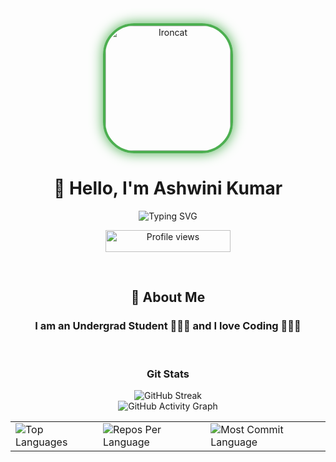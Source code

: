 <div align="center">
  <a href="https://github.com/ashwinikumar2003">
    <img src="https://cameronmcefee.com/img/work/the-octocat/ironcat.jpg" alt="Ironcat" width="200" height="200" style="border-radius: 50px; border: 4px solid #4CAF50; box-shadow: 0 0 20px #4CAF50;">
  </a>
</div>

<h1 align="center">👋 Hello, I'm Ashwini Kumar</h1>

<p align="center">
<img src="https://readme-typing-svg.herokuapp.com?font=Fira+Code&pause=1000&color=99ff00&center=true&vCenter=true&width=435&lines=Computer+Engineer;Full-Stack+Developer;Data+Analyst;ML+Engineer;" alt="Typing SVG" />
</p>

<p align="center">
  <img src="https://komarev.com/ghpvc/?username=ashwinikumar2003&color=blueviolet&style=flat-square&label=Profile+Views" alt="Profile views" width="200" height="35">
</p><br>

<h2 align="center">🚀 About Me</h2>

<h3 align="center">I am an Undergrad Student 👨🏻‍🎓 and I love Coding 🧑🏻‍💻</h3><br>

<h3 align="center">Git Stats</h3>

<div align="center">
  <img src="https://streak-stats.demolab.com/?user=ashwinikumar2003&theme=vue&hide_border=true" alt="GitHub Streak" />
  <br>
  <img src="https://github-readme-activity-graph.vercel.app/graph?username=ashwinikumar2003&custom_title=Ashwini's%20GitHub%20Activity%20Graph&hide_border=true&border_radius=15&theme=gruvbox_light&bg_color=000000&color=FFD700&line=1E90FF&point=1E90FF&area_color=000000&title_color=FFD700&area=true" alt="GitHub Activity Graph" />
  <br>
</div>

<div align="center">
  <table>
    <tr>
      <td>
        <img src="https://github-readme-stats.vercel.app/api/top-langs/?username=ashwinikumar2003&hide=html&hide_border=true&layout=compact&langs_count=8&theme=vuet" alt="Top Languages">
      </td>
      <td>
        <img src="https://github-profile-summary-cards.vercel.app/api/cards/repos-per-language?username=ashwinikumar2003&theme=vue&hide_border=true" alt="Repos Per Language">
      </td>
      <td>
        <img src="https://github-profile-summary-cards.vercel.app/api/cards/most-commit-language?username=ashwinikumar2003&theme=vue&hide_border=true" alt="Most Commit Language">
      </td>
    </tr>
  </table>
</div>
